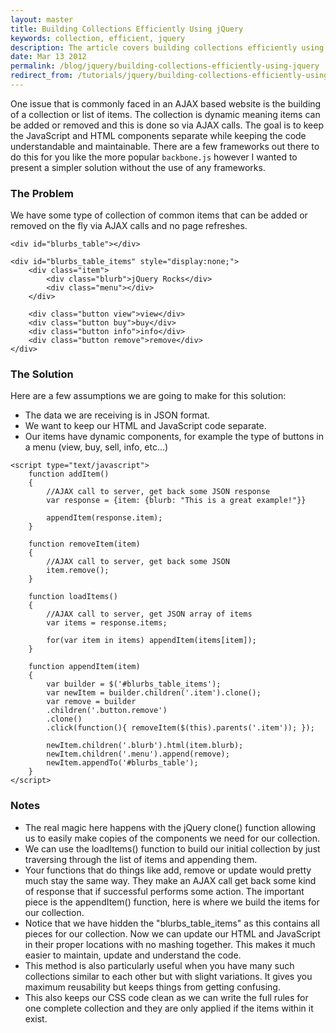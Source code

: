 ```yaml
---
layout: master
title: Building Collections Efficiently Using jQuery
keywords: collection, efficient, jquery
description: The article covers building collections efficiently using jQuery, particularly the clone function.
date: Mar 13 2012
permalink: /blog/jquery/building-collections-efficiently-using-jquery
redirect_from: /tutorials/jquery/building-collections-efficiently-using-jquery.html
---
```


One issue that is commonly faced in an AJAX based website is the building of a collection or list of items.  The collection is dynamic meaning items can be added or removed and this is done so via AJAX calls.  The goal is to keep the JavaScript and HTML components separate while keeping the code understandable and maintainable.  There are a few frameworks out there to do this for you like the more popular `backbone.js` however I wanted to present a simpler solution without the use of any frameworks.

### The Problem

We have some type of collection of common items that can be added or removed on the fly via AJAX calls and no page refreshes.

~~~
<div id="blurbs_table"></div>

<div id="blurbs_table_items" style="display:none;">
    <div class="item">
        <div class="blurb">jQuery Rocks</div>
        <div class="menu"></div>
    </div>

    <div class="button view">view</div>
    <div class="button buy">buy</div>
    <div class="button info">info</div>
    <div class="button remove">remove</div>
</div>
~~~

### The Solution

Here are a few assumptions we are going to make for this solution:

- The data we are receiving is in JSON format.
- We want to keep our HTML and JavaScript code separate.
- Our items have dynamic components, for example the type of buttons in a menu (view, buy, sell, info, etc...)

~~~
<script type="text/javascript">
    function addItem()
    {
        //AJAX call to server, get back some JSON response
        var response = {item: {blurb: "This is a great example!"}}

        appendItem(response.item);
    }

    function removeItem(item)
    {
        //AJAX call to server, get back some JSON
        item.remove();
    }

    function loadItems()
    {
        //AJAX call to server, get JSON array of items
        var items = response.items;

        for(var item in items) appendItem(items[item]);
    }

    function appendItem(item)
    {
        var builder = $('#blurbs_table_items');
        var newItem = builder.children('.item').clone();
        var remove = builder
        .children('.button.remove')
        .clone()
        .click(function(){ removeItem($(this).parents('.item')); });

        newItem.children('.blurb').html(item.blurb);
        newItem.children('.menu').append(remove);
        newItem.appendTo('#blurbs_table');
    }
</script>
~~~

### Notes

- The real magic here happens with the jQuery clone() function allowing us to easily make copies of the components we need for our collection.
- We can use the loadItems() function to build our initial collection by just traversing through the list of items and appending them.
- Your functions that do things like add, remove or update would pretty much stay the same way.  They make an AJAX call get back some kind of response that if successful performs some action.  The important piece is the appendItem() function, here is where we build the items for our collection.
- Notice that we have hidden the "blurbs_table_items" as this contains all pieces for our collection.  Now we can update our HTML and JavaScript in their proper locations with no mashing together.  This makes it much easier to maintain, update and understand the code.
- This method is also particularly useful when you have many such collections similar to each other but with slight variations.  It gives you maximum reusability but keeps things from getting confusing.
- This also keeps our CSS code clean as we can write the full rules for one complete collection and they are only applied if the items within it exist.